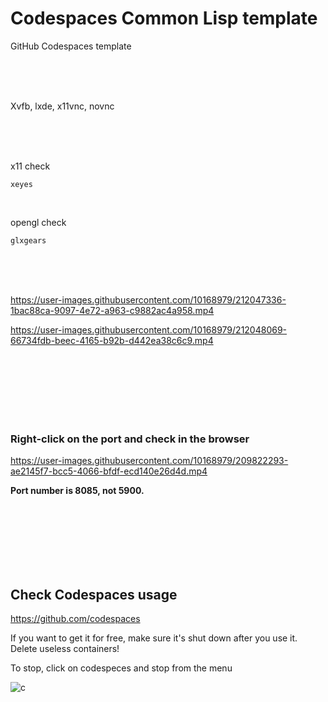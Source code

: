 # Codespaces Common Lisp template

GitHub Codespaces template

<br><br><br>

Xvfb, lxde, x11vnc, novnc

<br><br><br>

x11 check

```
xeyes
```

<br>

opengl check

```
glxgears
```

<br><br><br>

https://user-images.githubusercontent.com/10168979/212047336-1bac88ca-9097-4e72-a963-c9882ac4a958.mp4

https://user-images.githubusercontent.com/10168979/212048069-66734fdb-beec-4165-b92b-d442ea38c6c9.mp4

<br><br><br><br><br><br>

### Right-click on the port and check in the browser

https://user-images.githubusercontent.com/10168979/209822293-ae2145f7-bcc5-4066-bfdf-ecd140e26d4d.mp4

**Port number is 8085, not 5900.**

<br><br><br><br><br><br>

## Check Codespaces usage

https://github.com/codespaces

If you want to get it for free, make sure it's shut down after you use it.  
Delete useless containers!

To stop, click on codespeces and stop from the menu

![c](https://user-images.githubusercontent.com/10168979/209823266-8ae47f4e-f86e-44a7-a013-dd480fa6c3ad.png)

<br><br><br><br><br><br>
<br><br><br><br><br><br>
